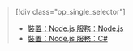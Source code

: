 > [!div class="op_single_selector"]
> * [裝置︰Node.js 服務︰Node.js](../articles/iot-hub/iot-hub-node-node-firmware-update.md)
> * [裝置︰Node.js 服務︰C#](../articles/iot-hub/iot-hub-csharp-node-firmware-update.md)
> 
> 

